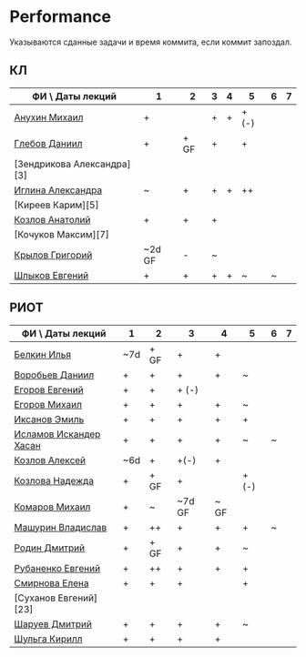 # Performance

Указываются сданные задачи и время коммита, если коммит запоздал.

## КЛ

| ФИ \ Даты лекций           | 1 | 2 | 3 | 4 | 5 | 6 | 7 |
|----------------------------|---|---|---|---|---|---|---|
| [Анухин Михаил][1]         | + |   | + | + | + (-) |   |   |
| [Глебов Даниил][2]         | + | + GF | + |   | + |   |   |
| [Зендрикова Александра][3] |   |   |   |   |   |   |   |
| [Иглина Александра][4]     | ~ | + | + | + | ++ |   |   |
| [Киреев Карим][5]          |   |   |   |   |   |   |   |
| [Козлов Анатолий][6]       | + | + | + |   |   |   |   |
| [Кочуков Максим][7]        |   |   |   |   |   |   |   |
| [Крылов Григорий][8]       | ~2d GF | - | ~ |   |   |   |   |
| [Шлыков Евгений][9]        | + | + | + | + | ~ | ~ |   |

## РИОТ

| ФИ \ Даты лекций           | 1 | 2 | 3 | 4 | 5 | 6 | 7 |
|----------------------------|---|---|---|---|---|---|---|
| [Белкин Илья][10]          | ~7d | + GF | + | + |   |   |   |
| [Воробьев Даниил][11]      | + | + | + | + | ~ |   |   |
| [Егоров Евгений][12]       | + | + | + (-) |   |   |   |   |
| [Егоров Михаил][13]        | + | + | + | + | ~ |   |   |
| [Иксанов Эмиль][14]        | + | + | + | + | + |   |   |
| [Исламов Искандер Хасан][15]|+ | + | + | + | ~ | ~ |   |
| [Козлов Алексей][16]       | ~6d | + | +(-) | + |   |   |   |
| [Козлова Надежда][17]      | + | + GF | + |   | + (-) |   |   |
| [Комаров Михаил][18]       | + | ~ | ~7d GF | ~ GF |   |   |   |
| [Машурин Владислав][19]    | + | ++ | + | + | + | ~ |   |
| [Родин Дмитрий][20]        | + | + GF | + | + | ~ |   |   |
| [Рубаненко Евгений][21]    | + | ++ | + | + | + |   |   |
| [Смирнова Елена][22]       | + | + | + |   | + |   |   |
| [Суханов Евгений][23]      |   |   |   |   |   |   |   |
| [Шаруев Дмитрий][24]       | + | + | + | + | ~ |   |   |
| [Шульга Кирилл][25]        | + | + | + | + |   |   |   |

[1]:https://github.com/hisubbotin/net-study/pulls/clumpytuna
[2]:https://github.com/hisubbotin/net-study/pulls/tank4gun

[4]:https://github.com/hisubbotin/net-study/pulls/Loulett

[6]:https://github.com/hisubbotin/net-study/pulls/Anat37

[8]:https://github.com/hisubbotin/net-study/pulls/kryloffgregory
[9]:https://github.com/hisubbotin/net-study/pulls/eshlykov
[10]:https://github.com/hisubbotin/net-study/pulls/ivbelkin
[11]:https://github.com/hisubbotin/net-study/pulls/morell5
[12]:https://github.com/hisubbotin/net-study/pulls/EgorovEV
[13]:https://github.com/hisubbotin/net-study/pulls/EgorovMike219
[14]:https://github.com/hisubbotin/net-study/pulls/iksanov
[15]:https://github.com/hisubbotin/net-study/pulls/iskislamov
[16]:https://github.com/hisubbotin/net-study/pulls/littleboyjohnny
[17]:https://github.com/hisubbotin/net-study/pulls/nkozlova
[18]:https://github.com/hisubbotin/net-study/pulls/KomarovMikhail
[19]:https://github.com/hisubbotin/net-study/pulls/Vladislav27
[20]:https://github.com/hisubbotin/net-study/pulls/RodinDmitry
[21]:https://github.com/hisubbotin/net-study/pulls/svinkapeppa
[22]:https://github.com/hisubbotin/net-study/pulls/SmirnovaES

[24]:https://github.com/hisubbotin/net-study/pulls/Wiki-fan
[25]:https://github.com/hisubbotin/net-study/pulls/stoballnik